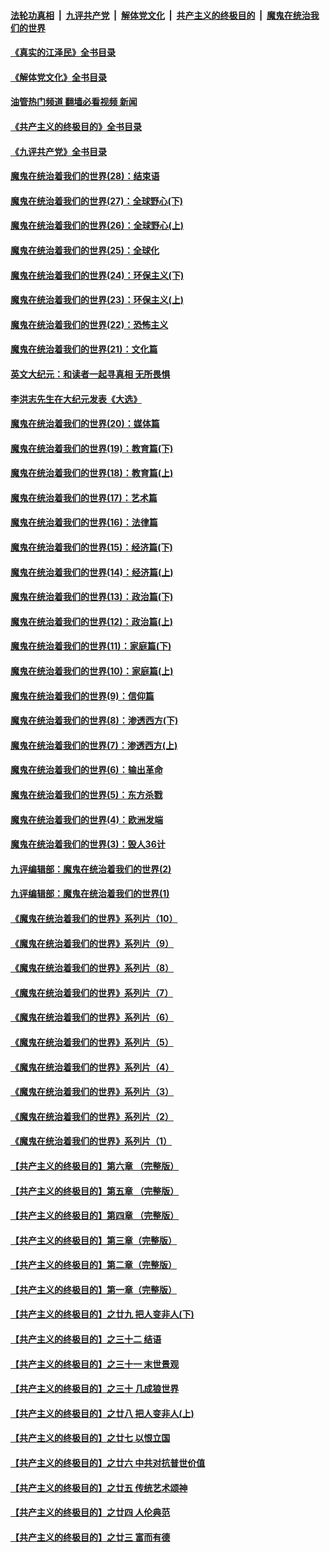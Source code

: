 ####  [法轮功真相](../../../../basic/blob/master/README.md?t=06241401) &nbsp;|&nbsp; [九评共产党](../../../../9ping.md/blob/master/README.md?t=06241401) &nbsp;|&nbsp; [解体党文化](../../../../jtdwh.md/blob/master/README.md?t=06241401)  &nbsp;|&nbsp; [共产主义的终极目的](../../../../gczydzjmd.md/blob/master/README.md?t=06241401) &nbsp;|&nbsp; [魔鬼在统治我们的世界](../../../../mgztzwmdsj.md/blob/master/README.md?t=06241401) 

#### [《真实的江泽民》全书目录](../pages/nsc422/n13721399.md?t=06241401) 

#### [《解体党文化》全书目录](../pages/nsc422/n13721157.md?t=06241401) 

#### [油管热门频道 翻墙必看视频 新闻](http://45.76.130.85:81/youtube.html?06241401)

#### [《共产主义的终极目的》全书目录](../pages/nsc422/n13721048.md?t=06241401) 

#### [《九评共产党》全书目录](../pages/nsc422/n13708085.md?t=06241401) 

#### [魔鬼在统治着我们的世界(28)：结束语](../pages/nsc422/n10936246.md?t=06241401) 

#### [魔鬼在统治着我们的世界(27)：全球野心(下)](../pages/nsc422/n10928319.md?t=06241401) 

#### [魔鬼在统治着我们的世界(26)：全球野心(上)](../pages/nsc422/n10900318.md?t=06241401) 

#### [魔鬼在统治着我们的世界(25)：全球化](../pages/nsc422/n10788205.md?t=06241401) 

#### [魔鬼在统治着我们的世界(24)：环保主义(下)](../pages/nsc422/n10695307.md?t=06241401) 

#### [魔鬼在统治着我们的世界(23)：环保主义(上)](../pages/nsc422/n10688613.md?t=06241401) 

#### [魔鬼在统治着我们的世界(22)：恐怖主义](../pages/nsc422/n10614727.md?t=06241401) 

#### [魔鬼在统治着我们的世界(21)：文化篇](../pages/nsc422/n10597706.md?t=06241401) 

#### [英文大纪元：和读者一起寻真相 无所畏惧](../pages/nsc422/n12542027.md?t=06241401) 

#### [李洪志先生在大纪元发表《大选》](../pages/nsc422/n12534746.md?t=06241401) 

#### [魔鬼在统治着我们的世界(20)：媒体篇](../pages/nsc422/n10586579.md?t=06241401) 

#### [魔鬼在统治着我们的世界(19)：教育篇(下)](../pages/nsc422/n10564808.md?t=06241401) 

#### [魔鬼在统治着我们的世界(18)：教育篇(上)](../pages/nsc422/n10526970.md?t=06241401) 

#### [魔鬼在统治着我们的世界(17)：艺术篇](../pages/nsc422/n10499093.md?t=06241401) 

#### [魔鬼在统治着我们的世界(16)：法律篇](../pages/nsc422/n10485969.md?t=06241401) 

#### [魔鬼在统治着我们的世界(15)：经济篇(下)](../pages/nsc422/n10469975.md?t=06241401) 

#### [魔鬼在统治着我们的世界(14)：经济篇(上)](../pages/nsc422/n10457370.md?t=06241401) 

#### [魔鬼在统治着我们的世界(13)：政治篇(下)](../pages/nsc422/n10448270.md?t=06241401) 

#### [魔鬼在统治着我们的世界(12)：政治篇(上)](../pages/nsc422/n10444576.md?t=06241401) 

#### [魔鬼在统治着我们的世界(11)：家庭篇(下)](../pages/nsc422/n10440961.md?t=06241401) 

#### [魔鬼在统治着我们的世界(10)：家庭篇(上)](../pages/nsc422/n10435448.md?t=06241401) 

#### [魔鬼在统治着我们的世界(9)：信仰篇](../pages/nsc422/n10432159.md?t=06241401) 

#### [魔鬼在统治着我们的世界(8)：渗透西方(下)](../pages/nsc422/n10429603.md?t=06241401) 

#### [魔鬼在统治着我们的世界(7)：渗透西方(上)](../pages/nsc422/n10426013.md?t=06241401) 

#### [魔鬼在统治着我们的世界(6)：输出革命](../pages/nsc422/n10421536.md?t=06241401) 

#### [魔鬼在统治着我们的世界(5)：东方杀戮](../pages/nsc422/n10417707.md?t=06241401) 

#### [魔鬼在统治着我们的世界(4)：欧洲发端](../pages/nsc422/n10414890.md?t=06241401) 

#### [魔鬼在统治着我们的世界(3)：毁人36计](../pages/nsc422/n10411583.md?t=06241401) 

#### [九评编辑部：魔鬼在统治着我们的世界(2)](../pages/nsc422/n10410036.md?t=06241401) 

#### [九评编辑部：魔鬼在统治着我们的世界(1)](../pages/nsc422/n10406825.md?t=06241401) 

#### [《魔鬼在统治着我们的世界》系列片（10）](../pages/nsc422/n12292670.md?t=06241401) 

#### [《魔鬼在统治着我们的世界》系列片（9）](../pages/nsc422/n12290859.md?t=06241401) 

#### [《魔鬼在统治着我们的世界》系列片（8）](../pages/nsc422/n12287445.md?t=06241401) 

#### [《魔鬼在统治着我们的世界》系列片（7）](../pages/nsc422/n12283425.md?t=06241401) 

#### [《魔鬼在统治着我们的世界》系列片（6）](../pages/nsc422/n12282314.md?t=06241401) 

#### [《魔鬼在统治着我们的世界》系列片（5）](../pages/nsc422/n12281419.md?t=06241401) 

#### [《魔鬼在统治着我们的世界》系列片（4）](../pages/nsc422/n12274024.md?t=06241401) 

#### [《魔鬼在统治着我们的世界》系列片（3）](../pages/nsc422/n12271322.md?t=06241401) 

#### [《魔鬼在统治着我们的世界》系列片（2）](../pages/nsc422/n12269049.md?t=06241401) 

#### [《魔鬼在统治着我们的世界》系列片（1）](../pages/nsc422/n12267575.md?t=06241401) 

#### [【共产主义的终极目的】第六章 （完整版）](../pages/nsc422/n11428913.md?t=06241401) 

#### [【共产主义的终极目的】第五章 （完整版）](../pages/nsc422/n11428912.md?t=06241401) 

#### [【共产主义的终极目的】第四章 （完整版）](../pages/nsc422/n11428907.md?t=06241401) 

#### [【共产主义的终极目的】第三章（完整版）](../pages/nsc422/n11428848.md?t=06241401) 

#### [【共产主义的终极目的】第二章（完整版）](../pages/nsc422/n11428831.md?t=06241401) 

#### [【共产主义的终极目的】第一章（完整版）](../pages/nsc422/n11417651.md?t=06241401) 

#### [【共产主义的终极目的】之廿九 把人变非人(下)](../pages/nsc422/n11344140.md?t=06241401) 

#### [【共产主义的终极目的】之三十二 结语](../pages/nsc422/n11360535.md?t=06241401) 

#### [【共产主义的终极目的】之三十一 末世景观](../pages/nsc422/n11351129.md?t=06241401) 

#### [【共产主义的终极目的】之三十 几成狼世界](../pages/nsc422/n11348280.md?t=06241401) 

#### [【共产主义的终极目的】之廿八 把人变非人(上)](../pages/nsc422/n11340492.md?t=06241401) 

#### [【共产主义的终极目的】之廿七 以恨立国](../pages/nsc422/n11336944.md?t=06241401) 

#### [【共产主义的终极目的】之廿六 中共对抗普世价值](../pages/nsc422/n11324785.md?t=06241401) 

#### [【共产主义的终极目的】之廿五 传统艺术颂神](../pages/nsc422/n11296396.md?t=06241401) 

#### [【共产主义的终极目的】之廿四 人伦典范](../pages/nsc422/n11296397.md?t=06241401) 

#### [【共产主义的终极目的】之廿三 富而有德](../pages/nsc422/n11283598.md?t=06241401) 

<img src='http://gfw-breaker.win/goodnews/indexes/nsc422.md' width='0px' height='0px'/>
